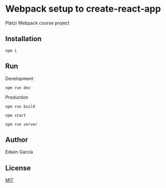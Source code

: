 # Webpack setup to create-react-app

Platzi Webpack course project

## Installation

```shell
npm i
```

## Run

Development

```shell
npm run dev
```

Production

```shell
npm run build
```

```shell
npm start
```

```shell
npm run server
```

## Author

Edwin García

## License

[MIT](./LICENSE)
